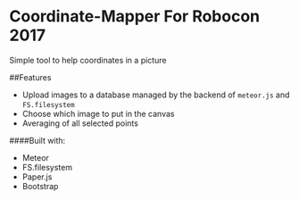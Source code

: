 # Coordinate-Mapper For Robocon 2017
Simple tool to help coordinates in a picture

##Features
- Upload images to a database managed by the backend of `meteor.js` and `FS.filesystem`
- Choose which image to put in the canvas
- Averaging of all selected points

####Built with:
- Meteor
- FS.filesystem
- Paper.js
- Bootstrap
